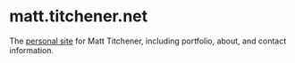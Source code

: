 matt.titchener.net
==================

The [personal site][1] for Matt Titchener, including portfolio, about, and contact information.

[1]: https://matt.titchener.net